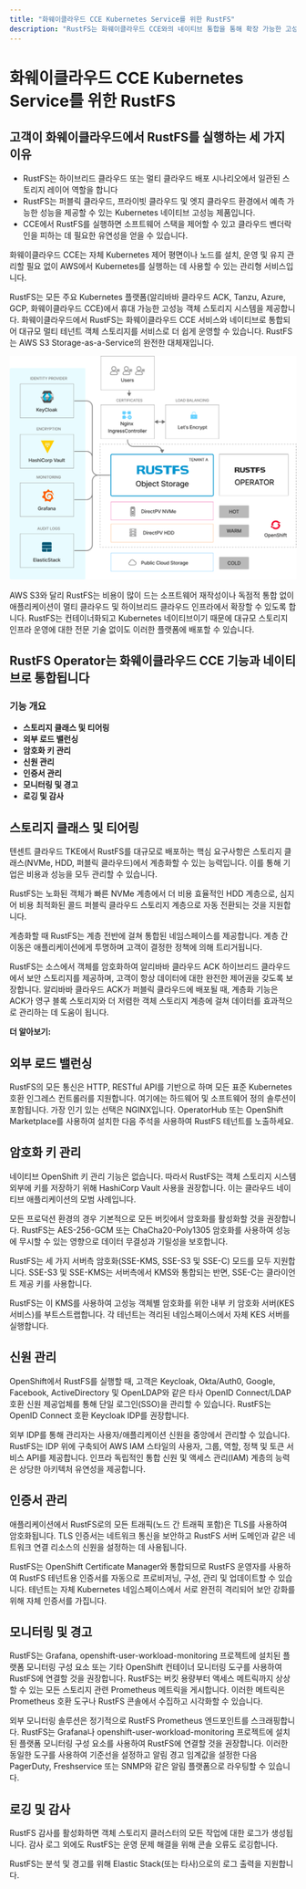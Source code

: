```yaml
---
title: "화웨이클라우드 CCE Kubernetes Service를 위한 RustFS"
description: "RustFS는 화웨이클라우드 CCE와의 네이티브 통합을 통해 확장 가능한 고성능 객체 스토리지 솔루션을 제공합니다"
---
```


# 화웨이클라우드 CCE Kubernetes Service를 위한 RustFS

## 고객이 화웨이클라우드에서 RustFS를 실행하는 세 가지 이유

- RustFS는 하이브리드 클라우드 또는 멀티 클라우드 배포 시나리오에서 일관된 스토리지 레이어 역할을 합니다
- RustFS는 퍼블릭 클라우드, 프라이빗 클라우드 및 엣지 클라우드 환경에서 예측 가능한 성능을 제공할 수 있는 Kubernetes 네이티브 고성능 제품입니다.
- CCE에서 RustFS를 실행하면 소프트웨어 스택을 제어할 수 있고 클라우드 벤더락인을 피하는 데 필요한 유연성을 얻을 수 있습니다.

화웨이클라우드 CCE는 자체 Kubernetes 제어 평면이나 노드를 설치, 운영 및 유지 관리할 필요 없이 AWS에서 Kubernetes를 실행하는 데 사용할 수 있는 관리형 서비스입니다.

RustFS는 모든 주요 Kubernetes 플랫폼(알리바바 클라우드 ACK, Tanzu, Azure, GCP, 화웨이클라우드 CCE)에서 휴대 가능한 고성능 객체 스토리지 시스템을 제공합니다. 화웨이클라우드에서 RustFS는 화웨이클라우드 CCE 서비스와 네이티브로 통합되어 대규모 멀티 테넌트 객체 스토리지를 서비스로 더 쉽게 운영할 수 있습니다. RustFS는 AWS S3 Storage-as-a-Service의 완전한 대체재입니다.

![RustFS 아키텍처 다이어그램](images/sec1-1.png)

AWS S3와 달리 RustFS는 비용이 많이 드는 소프트웨어 재작성이나 독점적 통합 없이 애플리케이션이 멀티 클라우드 및 하이브리드 클라우드 인프라에서 확장할 수 있도록 합니다. RustFS는 컨테이너화되고 Kubernetes 네이티브이기 때문에 대규모 스토리지 인프라 운영에 대한 전문 기술 없이도 이러한 플랫폼에 배포할 수 있습니다.

## RustFS Operator는 화웨이클라우드 CCE 기능과 네이티브로 통합됩니다

### 기능 개요

- **스토리지 클래스 및 티어링**
- **외부 로드 밸런싱**
- **암호화 키 관리**
- **신원 관리**
- **인증서 관리**
- **모니터링 및 경고**
- **로깅 및 감사**

## 스토리지 클래스 및 티어링

텐센트 클라우드 TKE에서 RustFS를 대규모로 배포하는 핵심 요구사항은 스토리지 클래스(NVMe, HDD, 퍼블릭 클라우드)에서 계층화할 수 있는 능력입니다. 이를 통해 기업은 비용과 성능을 모두 관리할 수 있습니다.

RustFS는 노화된 객체가 빠른 NVMe 계층에서 더 비용 효율적인 HDD 계층으로, 심지어 비용 최적화된 콜드 퍼블릭 클라우드 스토리지 계층으로 자동 전환되는 것을 지원합니다.

계층화할 때 RustFS는 계층 전반에 걸쳐 통합된 네임스페이스를 제공합니다. 계층 간 이동은 애플리케이션에게 투명하며 고객이 결정한 정책에 의해 트리거됩니다.

RustFS는 소스에서 객체를 암호화하여 알리바바 클라우드 ACK 하이브리드 클라우드에서 보안 스토리지를 제공하며, 고객이 항상 데이터에 대한 완전한 제어권을 갖도록 보장합니다. 알리바바 클라우드 ACK가 퍼블릭 클라우드에 배포될 때, 계층화 기능은 ACK가 영구 블록 스토리지와 더 저렴한 객체 스토리지 계층에 걸쳐 데이터를 효과적으로 관리하는 데 도움이 됩니다.

**더 알아보기:**

## 외부 로드 밸런싱

RustFS의 모든 통신은 HTTP, RESTful API를 기반으로 하며 모든 표준 Kubernetes 호환 인그레스 컨트롤러를 지원합니다. 여기에는 하드웨어 및 소프트웨어 정의 솔루션이 포함됩니다. 가장 인기 있는 선택은 NGINX입니다. OperatorHub 또는 OpenShift Marketplace를 사용하여 설치한 다음 주석을 사용하여 RustFS 테넌트를 노출하세요.

## 암호화 키 관리

네이티브 OpenShift 키 관리 기능은 없습니다. 따라서 RustFS는 객체 스토리지 시스템 외부에 키를 저장하기 위해 HashiCorp Vault 사용을 권장합니다. 이는 클라우드 네이티브 애플리케이션의 모범 사례입니다.

모든 프로덕션 환경의 경우 기본적으로 모든 버킷에서 암호화를 활성화할 것을 권장합니다. RustFS는 AES-256-GCM 또는 ChaCha20-Poly1305 암호화를 사용하여 성능에 무시할 수 있는 영향으로 데이터 무결성과 기밀성을 보호합니다.

RustFS는 세 가지 서버측 암호화(SSE-KMS, SSE-S3 및 SSE-C) 모드를 모두 지원합니다. SSE-S3 및 SSE-KMS는 서버측에서 KMS와 통합되는 반면, SSE-C는 클라이언트 제공 키를 사용합니다.

RustFS는 이 KMS를 사용하여 고성능 객체별 암호화를 위한 내부 키 암호화 서버(KES 서비스)를 부트스트랩합니다. 각 테넌트는 격리된 네임스페이스에서 자체 KES 서버를 실행합니다.

## 신원 관리

OpenShift에서 RustFS를 실행할 때, 고객은 Keycloak, Okta/Auth0, Google, Facebook, ActiveDirectory 및 OpenLDAP와 같은 타사 OpenID Connect/LDAP 호환 신원 제공업체를 통해 단일 로그인(SSO)을 관리할 수 있습니다. RustFS는 OpenID Connect 호환 Keycloak IDP를 권장합니다.

외부 IDP를 통해 관리자는 사용자/애플리케이션 신원을 중앙에서 관리할 수 있습니다. RustFS는 IDP 위에 구축되어 AWS IAM 스타일의 사용자, 그룹, 역할, 정책 및 토큰 서비스 API를 제공합니다. 인프라 독립적인 통합 신원 및 액세스 관리(IAM) 계층의 능력은 상당한 아키텍처 유연성을 제공합니다.

## 인증서 관리

애플리케이션에서 RustFS로의 모든 트래픽(노드 간 트래픽 포함)은 TLS를 사용하여 암호화됩니다. TLS 인증서는 네트워크 통신을 보안하고 RustFS 서버 도메인과 같은 네트워크 연결 리소스의 신원을 설정하는 데 사용됩니다.

RustFS는 OpenShift Certificate Manager와 통합되므로 RustFS 운영자를 사용하여 RustFS 테넌트용 인증서를 자동으로 프로비저닝, 구성, 관리 및 업데이트할 수 있습니다. 테넌트는 자체 Kubernetes 네임스페이스에서 서로 완전히 격리되어 보안 강화를 위해 자체 인증서를 가집니다.

## 모니터링 및 경고

RustFS는 Grafana, openshift-user-workload-monitoring 프로젝트에 설치된 플랫폼 모니터링 구성 요소 또는 기타 OpenShift 컨테이너 모니터링 도구를 사용하여 RustFS에 연결할 것을 권장합니다. RustFS는 버킷 용량부터 액세스 메트릭까지 상상할 수 있는 모든 스토리지 관련 Prometheus 메트릭을 게시합니다. 이러한 메트릭은 Prometheus 호환 도구나 RustFS 콘솔에서 수집하고 시각화할 수 있습니다.

외부 모니터링 솔루션은 정기적으로 RustFS Prometheus 엔드포인트를 스크래핑합니다. RustFS는 Grafana나 openshift-user-workload-monitoring 프로젝트에 설치된 플랫폼 모니터링 구성 요소를 사용하여 RustFS에 연결할 것을 권장합니다. 이러한 동일한 도구를 사용하여 기준선을 설정하고 알림 경고 임계값을 설정한 다음 PagerDuty, Freshservice 또는 SNMP와 같은 알림 플랫폼으로 라우팅할 수 있습니다.

## 로깅 및 감사

RustFS 감사를 활성화하면 객체 스토리지 클러스터의 모든 작업에 대한 로그가 생성됩니다. 감사 로그 외에도 RustFS는 운영 문제 해결을 위해 콘솔 오류도 로깅합니다.

RustFS는 분석 및 경고를 위해 Elastic Stack(또는 타사)으로의 로그 출력을 지원합니다.

